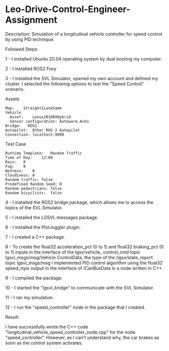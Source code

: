 # Leo-Drive-Control-Engineer-Assignment

Description: Simulation of a longitudinal vehicle controller for speed control by using PID technique.

Followed Steps:

1 - I installed Ubuntu 20.04 operating system by dual booting my computer.

2 - I installed ROS2 Foxy

3 - I installed the SVL Simulator, opened my own account and defined my cluster. I selected the following options to     test the "Speed Control" scenario.

Assets
    
    Map:	Straight1LaneSame
    Vehicle
      Asset:	Lexus2016RXHybrid
      Sensor configuration:	Autoware.Auto
    Bridge:   ROS2
    Autopilot:	Other ROS 2 Autopilot
    Connection:	localhost:9090
    
Test Case

    Runtime Template:	Random Traffic
    Time of Day:	12:00
    Rain:	0
    Fog:	0
    Wetness:	0
    Cloudiness:	0
    Random traffic:	false
    Predefined Random Seed:	0
    Random pedestrians:	false
    Random bicyclists:	false
    
4 - I installed the ROS2 bridge package, which allows me to access the topics of the SVL Simulator.
 
5 - I installed the LGSVL messages package.
 
6 - I installed the PlotJuggler plugin.

7 - I created a C++ package.
 
8 - To create the float32 acceleration_pct (0 to 1) and float32 braking_pct (0 to 1) inputs in the interface of the lgsv/vehicle_ control_cmd topic
    lgsvl_msgs/msg/Vehicle ControlData, the type of the /lgsv/state_report topic lgsvl_msgs/msg I implemented PID control algorithm using the float32 speed_mps
    output in the interface of /CanBusData in a node written in C++.
     
9 - I compiled the package.

10 - I started the "lgsvl_bridge" to communicate with the SVL Simulator.

11 - I ran my simulation.

12 - I run the "speed_controller" node in the package that I created.

Result:

I have successfully wrote the C++ code "longitudinal_vehicle_speed_controller_node.cpp" for the node "speed_controller". However, as I can't understand why, the car brakes as soon as the control system activates.
